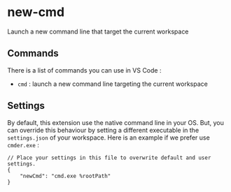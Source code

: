# new-cmd

Launch a new command line that target the current workspace

## Commands

There is a list of commands you can use in VS Code :

* `cmd` : launch a new command line targeting the current workspace

## Settings

By default, this extension use the native command line in your OS.
But, you can override this behaviour by setting a different executable in the `settings.json` of your workspace.
Here is an example if we prefer use `cmder.exe` :

```
// Place your settings in this file to overwrite default and user settings.
{
    "newCmd": "cmd.exe %rootPath"
}
```